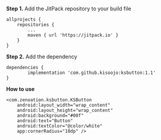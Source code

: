 __Step 1.__ Add the JitPack repository to your build file

    allprojects {
        repositories {
            ...
            maven { url 'https://jitpack.io' }
        }
    }
    

__Step 2.__ Add the dependency    
    
    dependencies {
            implementation 'com.github.kisoojo:ksbutton:1.1'
    }


__How to use__

    <com.zenoation.ksbutton.KSButton
        android:layout_width="wrap_content"
        android:layout_height="wrap_content"
        android:background="#00f"
        android:text="Button"
        android:textColor="@color/white"
        app:cornerRadius="10dp" />

